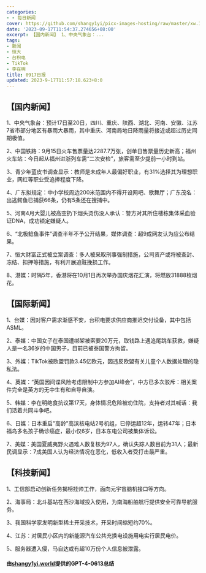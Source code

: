 ```yaml
---
categories:
- - 每日新闻
cover: https://github.com/shangy1yi/picx-images-hosting/raw/master/xw.1a15yyeng45c.webp
date: '2023-09-17T11:54:37.274656+08:00'
excerpt: 【国内新闻】 1、中央气象台：...
tags:
- 新闻
- 恒大
- 台积电
- TikTok
- 李在明
title: 0917日报
updated: 2023-9-17T11:57:18.623+8:0
---
```

## 【国内新闻】

1、中央气象台：预计17日至20日，四川、重庆、陕西、湖北、河南、安徽、江苏7省市部分地区有暴雨大暴雨，其中重庆、河南局地日降雨量将接近或超过历史同期极值。

2、中国铁路：9月15日火车售票量达2287.7万张，创单日售票量历史新高；福州火车站：今日起从福州进浙列车需“二次安检”，旅客需至少提前一小时到站。

3、青少年蓝皮书调查显示：教师是未成年人最偏好职业，有31%选择其为理想职业，网红等职业受追捧程度下降。

4、广东拟规定：中小学校周边200米范围内不得开设网吧、歌舞厅；广东茂名：出逃鳄鱼已捕获66条，仍有5条还在搜捕中。

5、河南4月大婴儿被高空扔下烟头烫伤没人承认：警方对其所住楼栋集体采血验证DNA，成功锁定嫌疑人。

6、“北极鲶鱼事件”调查半年不予公开结果，媒体调查：超9成网友认为应公布结果。

7、恒大财富正式被立案调查：多人被采取刑事强制措施，公司资产或将被查封、冻结、扣押等措施，有利开展追赃挽损工作。

8、港媒：时隔5年，香港将在10月1日再次举办国庆烟花汇演，将燃放31888枚烟花。

## 【国际新闻】

1、台媒：因对客户需求渐感不安，台积电要求供应商推迟交付设备，其中包括ASML。

2、泰媒：中国女子在泰国遭绑架被索要20万元，取钱路上遇追尾跳车获救，嫌疑人是一名36岁的中国男子，目前已被泰国警方拘留。

3、外媒：TikTok被欧盟罚款3.45亿欧元，因违反欧盟有关儿童个人数据处理的隐私法。

4、英媒：“英国因间谍风险考虑限制中方参加AI峰会”，中方已多次驳斥：相关案件完全是英方的无中生有和自导自演。

5、韩媒：李在明绝食抗议第17天，身体情况危险被劝住院，支持者对其喊话：我们活着共同斗争吧。

6、日媒：日本重启"高龄"高滨核电站2号机组，已停运超12年，运转47年；日本福岛多名孩子确诊癌症，最小仅6岁，日本东电公司被集体诉讼。

7、美媒：美国夏威夷野火遇难人数复核为97人，确认失踪人数目前为31人；最新民调显示：7成美国人认为经济情况在恶化，低收入者受打击最严重。

## 【科技新闻】

1、工信部启动创新任务揭榜挂帅工作，面向元宇宙脑机接口等方向。

2、海事局：北斗基站在西沙海域投入使用，为南海船舶航行提供安全可靠导航服务。

3、我国科学家发明新型稀土开采技术，开采时间缩短约70%。

4、江苏：对居民小区内的新能源汽车公共充换电设施用电实行居民电价。

5、服务器遭入侵，马自达或有超10万份个人信息被泄露。


#### 由[shangy1yi.world](https://shangy1yi.world)提供的GPT-4-0613总结
